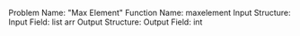 Problem Name: "Max Element"
Function Name: maxelement
Input Structure:
Input Field: list<int> arr
Output Structure:
Output Field: int
